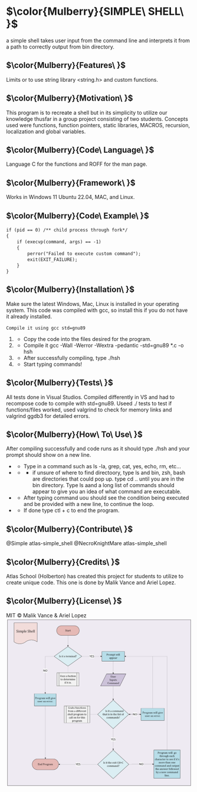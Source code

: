 # $\color{Mulberry}{SIMPLE\ SHELL\ }$ 

a simple shell takes user input from the command line and interprets it from a path to correctly output from bin directory. 

## $\color{Mulberry}{Features\ }$
	
Limits or to use string library <string.h> and custom functions.
	
## $\color{Mulberry}{Motivation\ }$

This program is to recreate a shell but in its simplicity to utilize our knowledge thusfar in a group project consisting of two students. Concepts used were functions, function pointers, static libraries, MACROS, recursion, localization and global variables.

	
## $\color{Mulberry}{Code\ Language\ }$

Language C for the functions and ROFF for the man page.
	
## $\color{Mulberry}{Framework\ }$

Works in Windows 11 Ubuntu 22.04, MAC, and Linux.
	
## $\color{Mulberry}{Code\ Example\ }$
	
	if (pid == 0) /** child process through fork*/
	{
		if (execvp(command, args) == -1)
		{
			perror("Failed to execute custom command");
			exit(EXIT_FAILURE);
		}
	}
	
## $\color{Mulberry}{Installation\ }$

Make sure the latest Windows, Mac, Linux is installed in your operating system. This code was compiled with gcc, so install this if you do not have it already installed.	

    Compile it using gcc std=gnu89

	
1. + Copy the code into the files desired for the program.
2. + Compile it gcc -Wall -Werror -Wextra -pedantic -std=gnu89 *.c -o hsh
3. + After successfully compiling, type ./hsh
4. + Start typing commands!
	
## $\color{Mulberry}{Tests\ }$
	
All tests done in Visual Studios. Compiled differently in VS and had to recompose code to compile with std=gnu89. Useed ./ tests to test if functions/files worked, used valgrind to check for memory links and valgrind ggdb3 for detailed errors.
	
## $\color{Mulberry}{How\ To\ Use\ }$

After compiling successfully and code runs as it should type ./hsh and your prompt should show on a new line. 

* + Type in a command such as ls -la, grep, cat, yes, echo, rm, etc...

* + + if unsure of where to find directoory, type ls and bin, zsh, bash are directories that could pop up. type cd .. until you are in the bin directory. Type ls aand a long list of commands should appear to give you an idea of what command are executable.

* + After typing command uou should see the condition being executed and be provided with a new line, to continue the loop.

* + If done type ctl + c to end the program.

## $\color{Mulberry}{Contribute\ }$

@Simple atlas-simple_shell
@NecroKnightMare atlas-simple_shell

## $\color{Mulberry}{Credits\ }$

Atlas School (Holberton) has created this project for students to utilize to create unique code. This one is done by Malik Vance and Ariel Lopez.

## $\color{Mulberry}{License\ }$

MIT © Malik Vance & Ariel Lopez
![alt text](Simple-Shell.png)